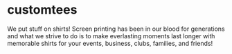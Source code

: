 # customtees
We put stuff on shirts!
Screen printing has been in our blood for generations and what we strive to do is to make everlasting moments last longer with memorable shirts for your events, business, clubs, families, and friends!

